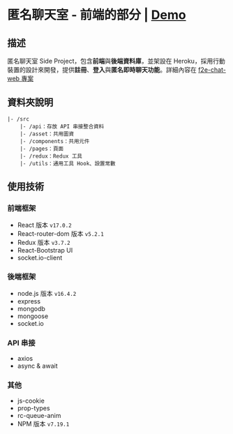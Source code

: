 # 匿名聊天室 - 前端的部分 | [Demo](https://f2e-chat-web.herokuapp.com/)

## 描述

匿名聊天室 Side Project，包含**前端**與**後端資料庫**，並架設在 Heroku，採用行動裝置的設計來開發，提供**註冊**、**登入**與**匿名即時聊天功能**。詳細內容在 [f2e-chat-web 專案](https://github.com/JohnsonMao/f2e-chat-web)

## 資料夾說明

```
|- /src
    |- /api：存放 API 串接整合資料
    |- /asset：共用圖資
    |- /components：共用元件
    |- /pages：頁面
    |- /redux：Redux 工具
    |- /utils：通用工具 Hook、設置常數
```

## 使用技術

### 前端框架

- React 版本 `v17.0.2`
- React-router-dom 版本 `v5.2.1`
- Redux 版本 `v3.7.2`
- React-Bootstrap UI
- socket.io-client

### 後端框架

- node.js 版本 `v16.4.2`
- express
- mongodb
- mongoose
- socket.io

### API 串接

- axios
- async & await

### 其他

- js-cookie
- prop-types
- rc-queue-anim
- NPM 版本 `v7.19.1`

